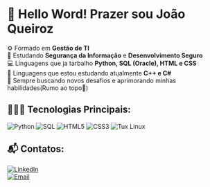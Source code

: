 # 👋 Hello Word! Prazer sou João Queiroz

⚙ Formado em **Gestão de TI**  
🔐 Estudando **Segurança da Informação** e **Desenvolvimento Seguro**  
💻 Linguagens que ja tarbalho  **Python, SQL (Oracle), HTML e CSS**  
📝 Linguagens que estou estudando atualmente **C++ e C#**  
🚀 Sempre buscando novos desafios e aprimorando minhas habilidades(Rumo ao topo🚩) 

## 👨🏽‍💻 Tecnologias Principais:
![Python](https://img.shields.io/badge/Python-yellow?style=flat&logo=python)
![SQL](https://img.shields.io/badge/SQL_Oracle-red?style=flat&logo=Mysql)
![HTML5](https://img.shields.io/badge/HTML5-orange?style=flat&logo=html5)
![CSS3](https://img.shields.io/badge/CSS3-blue?style=flat&logo=css3)
![Tux Linux](https://img.shields.io/badge/Linux-green?style=flat&logo=linux&logoColor=white)




## 📬 Contatos:
[![LinkedIn](https://img.shields.io/badge/-LinkedIn-blue?style=flat&logo=linkedin)](https://www.linkedin.com/in/joão-queiroz-687844237)  
[![Email](https://img.shields.io/badge/-Email-red?style=flat&logo=gmail)](mailto:Queirozjoaovictor16@gmail.com)

